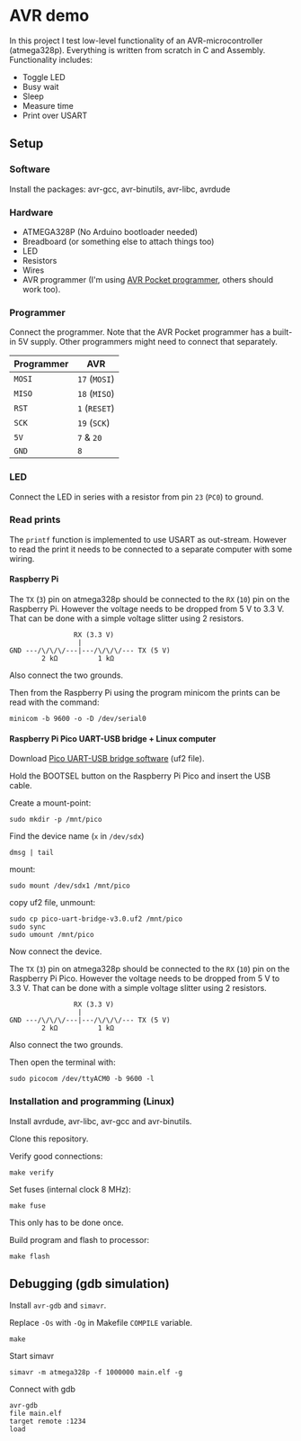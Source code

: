 # AVR demo
In this project I test low-level functionality of an AVR-microcontroller
(atmega328p). Everything is written from scratch in C and Assembly.
Functionality includes:
- Toggle LED
- Busy wait
- Sleep
- Measure time
- Print over USART

## Setup

### Software
Install the packages: avr-gcc, avr-binutils, avr-libc, avrdude

### Hardware
- ATMEGA328P (No Arduino bootloader needed)
- Breadboard (or something else to attach things too)
- LED
- Resistors
- Wires
- AVR programmer (I'm using [AVR Pocket programmer](https://www.sparkfun.com/products/9825), others
  should work too).

### Programmer
Connect the programmer. Note that the AVR Pocket programmer has a built-in 5V
supply. Other programmers might need to connect that separately.

| Programmer | AVR |
|------------|-----|
| `MOSI` | `17` (`MOSI`) |
| `MISO` | `18` (`MISO`) |
| `RST`  | `1` (`RESET`) |
| `SCK`  | `19` (`SCK`)  |
| `5V`   | `7` & `20` |
| `GND`  | `8` |

### LED
Connect the LED in series with a resistor from pin `23` (`PC0`) to ground.

### Read prints
The `printf` function is implemented to use USART as out-stream. However to
read the print it needs to be connected to a separate computer with some
wiring.

#### Raspberry Pi

The `TX` (`3`) pin on atmega328p should be connected to the `RX` (`10`) pin on the
Raspberry Pi. However the voltage needs to be dropped from 5 V to 3.3 V. That
can be done with a simple voltage slitter using 2 resistors.

```
                RX (3.3 V)
                 |
GND ---/\/\/\/---|---/\/\/\/--- TX (5 V)
        2 kΩ          1 kΩ
```

Also connect the two grounds.

Then from the Raspberry Pi using the program minicom the prints can be read
with the command: 
```
minicom -b 9600 -o -D /dev/serial0
```

#### Raspberry Pi Pico UART-USB bridge + Linux computer
Download [Pico UART-USB bridge software](https://github.com/Noltari/pico-uart-bridge/releases/tag/v3.0) (uf2 file).

Hold the BOOTSEL button on the Raspberry Pi Pico and insert the USB cable.

Create a mount-point:
```
sudo mkdir -p /mnt/pico
```

Find the device name (`x` in `/dev/sdx`)
```
dmsg | tail
```

mount:
```
sudo mount /dev/sdx1 /mnt/pico
```

copy uf2 file, unmount:
```
sudo cp pico-uart-bridge-v3.0.uf2 /mnt/pico
sudo sync
sudo umount /mnt/pico
```

Now connect the device.

The `TX` (`3`) pin on atmega328p should be connected to the `RX` (`10`) pin on the
Raspberry Pi Pico. However the voltage needs to be dropped from 5 V to 3.3 V. That
can be done with a simple voltage slitter using 2 resistors.

```
                RX (3.3 V)
                 |
GND ---/\/\/\/---|---/\/\/\/--- TX (5 V)
        2 kΩ          1 kΩ
```

Also connect the two grounds.

Then open the terminal with:
```
sudo picocom /dev/ttyACM0 -b 9600 -l
```

### Installation and programming (Linux)

Install avrdude, avr-libc, avr-gcc and avr-binutils.

Clone this repository.

Verify good connections:
```
make verify
```

Set fuses (internal clock 8 MHz):
```
make fuse
```
This only has to be done once.

Build program and flash to processor:
```
make flash
```

## Debugging (gdb simulation)

Install `avr-gdb` and `simavr`.

Replace `-Os` with `-Og` in Makefile `COMPILE` variable.
```
make
```

Start simavr
```
simavr -m atmega328p -f 1000000 main.elf -g
```
Connect with gdb
```
avr-gdb
file main.elf
target remote :1234
load
```

